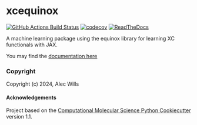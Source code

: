 xcequinox
==============================
[//]: # (Badges)
[![GitHub Actions Build Status](https://github.com/alecpwills/xcequinox/workflows/CI/badge.svg)](https://github.com/alecpwills/xcequinox/actions?query=workflow%3ACI)
[![codecov](https://codecov.io/gh/alecpwills/xcequinox/branch/main/graph/badge.svg)](https://codecov.io/gh/alecpwills/xcequinox/branch/main)
[![ReadTheDocs](https://readthedocs.org/projects/xcequinox/badge/?version=latest)](https://xcequinox.readthedocs.io/en/latest/)


A machine learning package using the equinox library for learning XC functionals with JAX.

You may find the [documentation here](https://xcequinox.readthedocs.io/en/latest/)


### Copyright

Copyright (c) 2024, Alec Wills


#### Acknowledgements
 
Project based on the 
[Computational Molecular Science Python Cookiecutter](https://github.com/molssi/cookiecutter-cms) version 1.1.
